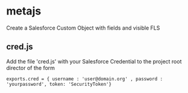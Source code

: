 # metajs
Create a Salesforce Custom Object with fields and visible FLS


cred.js
-------

Add the file 'cred.js' with your Salesforce Credential to the project
root director of the form

    exports.cred = { username : 'user@domain.org' , password : 'yourpassword', token: 'SecurityToken'}
